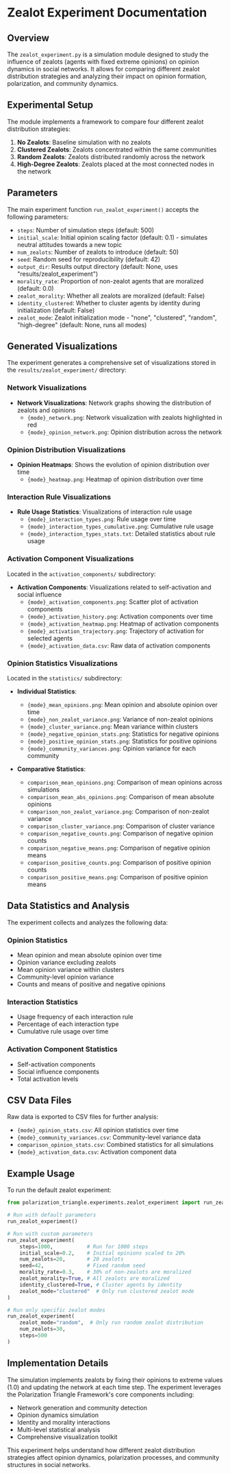 # Zealot Experiment Documentation

## Overview

The `zealot_experiment.py` is a simulation module designed to study the influence of zealots (agents with fixed extreme opinions) on opinion dynamics in social networks. It allows for comparing different zealot distribution strategies and analyzing their impact on opinion formation, polarization, and community dynamics.

## Experimental Setup

The module implements a framework to compare four different zealot distribution strategies:

1. **No Zealots**: Baseline simulation with no zealots
2. **Clustered Zealots**: Zealots concentrated within the same communities
3. **Random Zealots**: Zealots distributed randomly across the network
4. **High-Degree Zealots**: Zealots placed at the most connected nodes in the network

## Parameters

The main experiment function `run_zealot_experiment()` accepts the following parameters:

- `steps`: Number of simulation steps (default: 500)
- `initial_scale`: Initial opinion scaling factor (default: 0.1) - simulates neutral attitudes towards a new topic
- `num_zealots`: Number of zealots to introduce (default: 50)
- `seed`: Random seed for reproducibility (default: 42)
- `output_dir`: Results output directory (default: None, uses "results/zealot_experiment")
- `morality_rate`: Proportion of non-zealot agents that are moralized (default: 0.0)
- `zealot_morality`: Whether all zealots are moralized (default: False)
- `identity_clustered`: Whether to cluster agents by identity during initialization (default: False)
- `zealot_mode`: Zealot initialization mode - "none", "clustered", "random", "high-degree" (default: None, runs all modes)

## Generated Visualizations

The experiment generates a comprehensive set of visualizations stored in the `results/zealot_experiment/` directory:

### Network Visualizations

- **Network Visualizations**: Network graphs showing the distribution of zealots and opinions
  - `{mode}_network.png`: Network visualization with zealots highlighted in red
  - `{mode}_opinion_network.png`: Opinion distribution across the network

### Opinion Distribution Visualizations

- **Opinion Heatmaps**: Shows the evolution of opinion distribution over time
  - `{mode}_heatmap.png`: Heatmap of opinion distribution over time

### Interaction Rule Visualizations

- **Rule Usage Statistics**: Visualizations of interaction rule usage
  - `{mode}_interaction_types.png`: Rule usage over time
  - `{mode}_interaction_types_cumulative.png`: Cumulative rule usage
  - `{mode}_interaction_types_stats.txt`: Detailed statistics about rule usage

### Activation Component Visualizations

Located in the `activation_components/` subdirectory:

- **Activation Components**: Visualizations related to self-activation and social influence
  - `{mode}_activation_components.png`: Scatter plot of activation components
  - `{mode}_activation_history.png`: Activation components over time
  - `{mode}_activation_heatmap.png`: Heatmap of activation components
  - `{mode}_activation_trajectory.png`: Trajectory of activation for selected agents
  - `{mode}_activation_data.csv`: Raw data of activation components

### Opinion Statistics Visualizations

Located in the `statistics/` subdirectory:

- **Individual Statistics**:
  - `{mode}_mean_opinions.png`: Mean opinion and absolute opinion over time
  - `{mode}_non_zealot_variance.png`: Variance of non-zealot opinions
  - `{mode}_cluster_variance.png`: Mean variance within clusters
  - `{mode}_negative_opinion_stats.png`: Statistics for negative opinions
  - `{mode}_positive_opinion_stats.png`: Statistics for positive opinions
  - `{mode}_community_variances.png`: Opinion variance for each community

- **Comparative Statistics**:
  - `comparison_mean_opinions.png`: Comparison of mean opinions across simulations
  - `comparison_mean_abs_opinions.png`: Comparison of mean absolute opinions
  - `comparison_non_zealot_variance.png`: Comparison of non-zealot variance
  - `comparison_cluster_variance.png`: Comparison of cluster variance
  - `comparison_negative_counts.png`: Comparison of negative opinion counts
  - `comparison_negative_means.png`: Comparison of negative opinion means
  - `comparison_positive_counts.png`: Comparison of positive opinion counts
  - `comparison_positive_means.png`: Comparison of positive opinion means

## Data Statistics and Analysis

The experiment collects and analyzes the following data:

### Opinion Statistics
- Mean opinion and mean absolute opinion over time
- Opinion variance excluding zealots
- Mean opinion variance within clusters
- Community-level opinion variance
- Counts and means of positive and negative opinions

### Interaction Statistics
- Usage frequency of each interaction rule
- Percentage of each interaction type
- Cumulative rule usage over time

### Activation Component Statistics
- Self-activation components
- Social influence components
- Total activation levels

## CSV Data Files

Raw data is exported to CSV files for further analysis:

- `{mode}_opinion_stats.csv`: All opinion statistics over time
- `{mode}_community_variances.csv`: Community-level variance data
- `comparison_opinion_stats.csv`: Combined statistics for all simulations
- `{mode}_activation_data.csv`: Activation component data

## Example Usage

To run the default zealot experiment:

```python
from polarization_triangle.experiments.zealot_experiment import run_zealot_experiment

# Run with default parameters
run_zealot_experiment()

# Run with custom parameters
run_zealot_experiment(
    steps=1000,           # Run for 1000 steps
    initial_scale=0.2,    # Initial opinions scaled to 20%
    num_zealots=20,       # 20 zealots
    seed=42,              # Fixed random seed
    morality_rate=0.3,    # 30% of non-zealots are moralized
    zealot_morality=True, # All zealots are moralized
    identity_clustered=True, # Cluster agents by identity
    zealot_mode="clustered"  # Only run clustered zealot mode
)

# Run only specific zealot modes
run_zealot_experiment(
    zealot_mode="random",  # Only run random zealot distribution
    num_zealots=30,
    steps=500
)
```

## Implementation Details

The simulation implements zealots by fixing their opinions to extreme values (1.0) and updating the network at each time step. The experiment leverages the Polarization Triangle Framework's core components including:

- Network generation and community detection
- Opinion dynamics simulation
- Identity and morality interactions
- Multi-level statistical analysis
- Comprehensive visualization toolkit

This experiment helps understand how different zealot distribution strategies affect opinion dynamics, polarization processes, and community structures in social networks. 